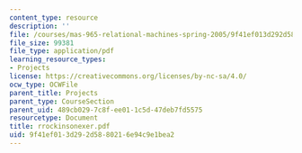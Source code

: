 ```yaml
---
content_type: resource
description: ''
file: /courses/mas-965-relational-machines-spring-2005/9f41ef013d292d5880216e94c9e1bea2_rrockinsonexer.pdf
file_size: 99381
file_type: application/pdf
learning_resource_types:
- Projects
license: https://creativecommons.org/licenses/by-nc-sa/4.0/
ocw_type: OCWFile
parent_title: Projects
parent_type: CourseSection
parent_uid: 489cb029-7c8f-ee01-1c5d-47deb7fd5575
resourcetype: Document
title: rrockinsonexer.pdf
uid: 9f41ef01-3d29-2d58-8021-6e94c9e1bea2
---
```

